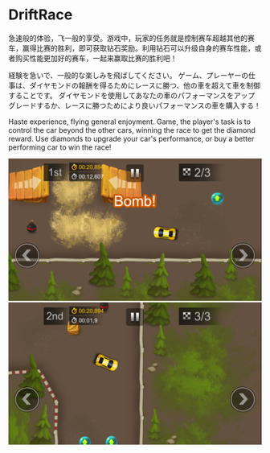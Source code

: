 # DriftRace

急速般的体验，飞一般的享受。游戏中，玩家的任务就是控制赛车超越其他的赛车，赢得比赛的胜利，即可获取钻石奖励。利用钻石可以升级自身的赛车性能，或者购买性能更加好的赛车，一起来赢取比赛的胜利吧！

経験を急いで、一般的な楽しみを飛ばしてください。 ゲーム、プレーヤーの仕事は、ダイヤモンドの報酬を得るためにレースに勝つ、他の車を超えて車を制御することです。 ダイヤモンドを使用してあなたの車のパフォーマンスをアップグレードするか、レースに勝つためにより良いパフォーマンスの車を購入する！

Haste experience, flying general enjoyment. Game, the player's task is to control the car beyond the other cars, winning the race to get the diamond reward. Use diamonds to upgrade your car's performance, or buy a better performing car to win the race!

![Alt text](https://github.com/GoDaie/DriftRace/raw/master/5C30234E6999D880B0C49BD9DE5A031C.png)
![Alt text](https://github.com/GoDaie/DriftRace/raw/master/B05E4C918D6EAFCF6C8F9E066D96B54D.png)
